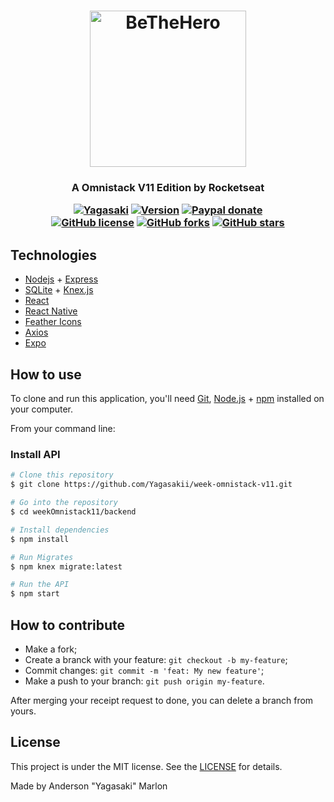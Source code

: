 <h1 align="center">
    <img alt="BeTheHero" title="#BeTheHero" src="https://github.com/Yagasakii/weekOmniStack11.0/blob/master/frontend/src/assets/logo.svg" width="250px" />
</h1>
<h3 align="center">A Omnistack V11 Edition by Rocketseat <br>

[![Yagasaki](https://img.shields.io/badge/Yagasaki-WeekOmnistack-E02041)](https://github.com/Yagasaki7K/webessentials/)
[![Version](https://img.shields.io/badge/Version-2020-brightgreen)](https://github.com/Yagasaki7K/webessentials/)
[![Paypal donate](https://img.shields.io/badge/Paypal-donate-yellow.svg)](https://www.paypal.com/cgi-bin/webscr?cmd=_donations&business=BGK9ZCFE6G4C8&currency_code=BRL&source=url)<br>
[![GitHub license](https://img.shields.io/github/license/Yagasaki7K/week-omnistack-v11)](https://github.com/Yagasaki7K/week-omnistack-v11/blob/master/LICENSE)
[![GitHub forks](https://img.shields.io/github/forks/Yagasaki7K/week-omnistack-v11)](https://github.com/Yagasaki7K/week-omnistack-v11/network)
[![GitHub stars](https://img.shields.io/github/stars/Yagasaki7K/week-omnistack-v11)](https://github.com/Yagasaki7K/week-omnistack-v11/stargazers)</h3>

## Technologies
- <a href="https://nodejs.org/en/" target="_blank" rel="noopener noreferrer">Nodejs</a> + <a href="https://expressjs.com/" target="_blank" rel="noopener noreferrer">Express</a>
- <a href="https://www.sqlite.org/index.html" target="_blank" rel="noopener noreferrer">SQLite</a> + <a href="http://knexjs.org/" target="_blank" rel="noopener noreferrer">Knex.js</a>
- <a href="https://pt-br.reactjs.org/" target="_blank" rel="noopener noreferrer">React</a>
- <a href="https://reactnative.dev/" target="_blank" rel="noopener noreferrer">React Native</a>
- <a href="https://feathericons.com/" target="_blank" rel="noopener noreferrer">Feather Icons</a>
- <a href="https://github.com/axios/axios" target="_blank" rel="noopener noreferrer">Axios</a>
- <a href="https://expo.io/" target="_blank" rel="noopener noreferrer">Expo</a>

## How to use
To clone and run this application, you'll need [Git](https://git-scm.com), [Node.js](https://nodejs.org/en/download/) + [npm](https://www.npmjs.com/get-npm) installed on your computer.

From your command line:

### Install API
```bash
# Clone this repository
$ git clone https://github.com/Yagasakii/week-omnistack-v11.git

# Go into the repository
$ cd weekOmnistack11/backend

# Install dependencies
$ npm install

# Run Migrates
$ npm knex migrate:latest 

# Run the API
$ npm start
```

## How to contribute

- Make a fork;
- Create a branck with your feature: `git checkout -b my-feature`;
- Commit changes: `git commit -m 'feat: My new feature'`;
- Make a push to your branch: `git push origin my-feature`.

After merging your receipt request to done, you can delete a branch from yours.

## License

This project is under the MIT license. See the [LICENSE](LICENSE.md) for details.

Made  by Anderson "Yagasaki" Marlon
